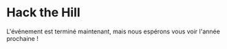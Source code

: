 # Hack the Hill

L'événement est terminé maintenant, mais nous espérons vous voir l'année prochaine !
